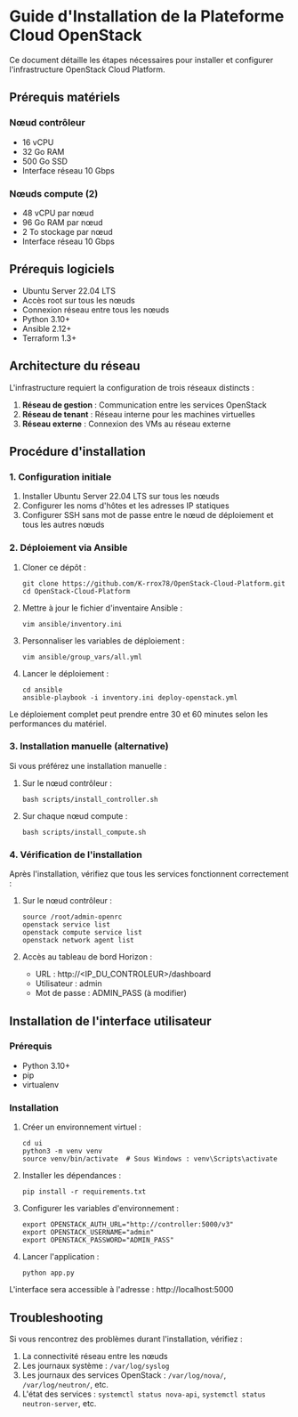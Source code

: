 # Guide d'Installation de la Plateforme Cloud OpenStack

Ce document détaille les étapes nécessaires pour installer et configurer l'infrastructure OpenStack Cloud Platform.

## Prérequis matériels

### Nœud contrôleur
- 16 vCPU
- 32 Go RAM
- 500 Go SSD
- Interface réseau 10 Gbps

### Nœuds compute (2)
- 48 vCPU par nœud
- 96 Go RAM par nœud
- 2 To stockage par nœud
- Interface réseau 10 Gbps

## Prérequis logiciels

- Ubuntu Server 22.04 LTS
- Accès root sur tous les nœuds
- Connexion réseau entre tous les nœuds
- Python 3.10+
- Ansible 2.12+
- Terraform 1.3+

## Architecture du réseau

L'infrastructure requiert la configuration de trois réseaux distincts :

1. **Réseau de gestion** : Communication entre les services OpenStack
2. **Réseau de tenant** : Réseau interne pour les machines virtuelles
3. **Réseau externe** : Connexion des VMs au réseau externe

## Procédure d'installation

### 1. Configuration initiale

1. Installer Ubuntu Server 22.04 LTS sur tous les nœuds
2. Configurer les noms d'hôtes et les adresses IP statiques
3. Configurer SSH sans mot de passe entre le nœud de déploiement et tous les autres nœuds

### 2. Déploiement via Ansible

1. Cloner ce dépôt :
   ```
   git clone https://github.com/K-rrox78/OpenStack-Cloud-Platform.git
   cd OpenStack-Cloud-Platform
   ```

2. Mettre à jour le fichier d'inventaire Ansible :
   ```
   vim ansible/inventory.ini
   ```

3. Personnaliser les variables de déploiement :
   ```
   vim ansible/group_vars/all.yml
   ```

4. Lancer le déploiement :
   ```
   cd ansible
   ansible-playbook -i inventory.ini deploy-openstack.yml
   ```

Le déploiement complet peut prendre entre 30 et 60 minutes selon les performances du matériel.

### 3. Installation manuelle (alternative)

Si vous préférez une installation manuelle :

1. Sur le nœud contrôleur :
   ```
   bash scripts/install_controller.sh
   ```

2. Sur chaque nœud compute :
   ```
   bash scripts/install_compute.sh
   ```

### 4. Vérification de l'installation

Après l'installation, vérifiez que tous les services fonctionnent correctement :

1. Sur le nœud contrôleur :
   ```
   source /root/admin-openrc
   openstack service list
   openstack compute service list
   openstack network agent list
   ```

2. Accès au tableau de bord Horizon :
   - URL : http://<IP_DU_CONTROLEUR>/dashboard
   - Utilisateur : admin
   - Mot de passe : ADMIN_PASS (à modifier)

## Installation de l'interface utilisateur

### Prérequis
- Python 3.10+
- pip
- virtualenv

### Installation

1. Créer un environnement virtuel :
   ```
   cd ui
   python3 -m venv venv
   source venv/bin/activate  # Sous Windows : venv\Scripts\activate
   ```

2. Installer les dépendances :
   ```
   pip install -r requirements.txt
   ```

3. Configurer les variables d'environnement :
   ```
   export OPENSTACK_AUTH_URL="http://controller:5000/v3"
   export OPENSTACK_USERNAME="admin"
   export OPENSTACK_PASSWORD="ADMIN_PASS"
   ```

4. Lancer l'application :
   ```
   python app.py
   ```

L'interface sera accessible à l'adresse : http://localhost:5000

## Troubleshooting

Si vous rencontrez des problèmes durant l'installation, vérifiez :

1. La connectivité réseau entre les nœuds
2. Les journaux système : `/var/log/syslog`
3. Les journaux des services OpenStack : `/var/log/nova/`, `/var/log/neutron/`, etc.
4. L'état des services : `systemctl status nova-api`, `systemctl status neutron-server`, etc.
